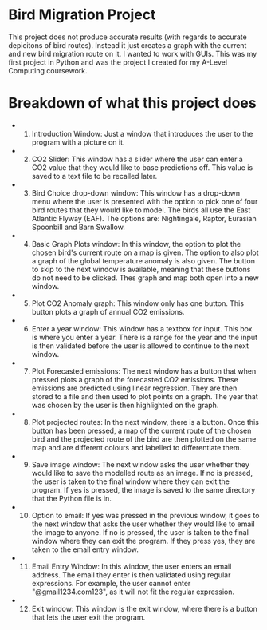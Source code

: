 # Bird Migration Project
This project does not produce accurate results (with regards to accurate depicitons of bird routes). Instead it just creates a graph with the current and new bird migration route on it. I wanted to work with GUIs. This was my first project in Python and was the project I created for my A-Level Computing coursework. 

# Breakdown of what this project does
- 1) Introduction Window: Just a window that introduces the user to the program with a picture on it. 
- 2) CO2 Slider: This window has a slider where the user can enter a CO2 value that they would like to base predictions off. This value is saved to a text file to be recalled later. 
- 3) Bird Choice drop-down window: This window has a drop-down menu where the user is presented with the option to pick one of four bird routes that they would like to model. The birds all use the East Atlantic Flyway (EAF). The options are: Nightingale, Raptor, Eurasian Spoonbill and Barn Swallow. 
-  4) Basic Graph Plots window: In this window, the option to plot the chosen bird's current route on a map is given. The option to also plot a graph of the global temperature anomaly is also given. The button to skip to the next window is available, meaning that these buttons do not need to be clicked. Thes graph and map both open into a new window.
-  5) Plot CO2 Anomaly graph: This window only has one button. This button plots a graph of annual CO2 emissions. 
-  6) Enter a year window: This window has a textbox for input. This box is where you enter a year. There is a range for the year and the input is then validated before the user is allowed to continue to the next window. 
-  7) Plot Forecasted emissions: The next window has a button that when pressed plots a graph of the forecasted CO2 emissions. These emissions are predicted using linear regression. They are then stored to a file and then used to plot points on a graph. The year that was chosen by the user is then highlighted on the graph.
-  8) Plot projected routes: In the next window, there is a button. Once this button has been pressed, a map of the current route of the chosen bird and the projected route of the bird are then plotted on the same map and are different colours and labelled to differentiate them.
-  9) Save image window: The next window asks the user whether they would like to save the modelled route as an image. If no is pressed, the user is taken to the final window where they can exit the program. If yes is pressed, the image is saved to the same directory that the Python file is in. 
-  10) Option to email: If yes was pressed in the previous window, it goes to the next window that asks the user whether they would like to email the image to anyone. If no is pressed, the user is taken to the final window where they can exit the program. If they press yes, they are taken to the email entry window.
-  11) Email Entry Window: In this window, the user enters an email address. The email they enter is then validated using regular expressions. For example, the user cannot enter "@gmail1234.com123", as it will not fit the regular expression. 
-  12) Exit window: This window is the exit window, where there is a button that lets the user exit the program.
